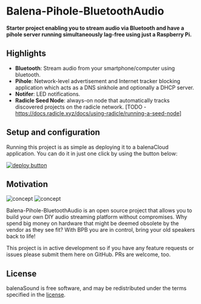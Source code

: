 # Balena-Pihole-BluetoothAudio

**Starter project enabling you to stream audio via Bluetooth and have a pihole server running simultaneously lag-free using just a Raspberry Pi.**

## Highlights

- **Bluetooth**: Stream audio from your smartphone/computer using bluetooth.
- **Pihole**: Network-level advertisement and Internet tracker blocking application which acts as a DNS sinkhole and optionally a DHCP server.
- **Notifer**: LED notifications.
- **Radicle Seed Node**: always-on node that automatically tracks discovered projects on the radicle network. [TODO - https://docs.radicle.xyz/docs/using-radicle/running-a-seed-node]


## Setup and configuration

Running this project is as simple as deploying it to a balenaCloud application. You can do it in just one click by using the button below:

[![deploy button](https://balena.io/deploy.png)](https://dashboard.balena-cloud.com/deploy?repoUrl=https://gitlab.com/nfl0/Balena-Pihole-BluetoothAudio&defaultDeviceType=raspberry-pi)

## Motivation

![concept](https://raw.githubusercontent.com/nfl0/Balena-Pihole-BluetoothAudio/master/docs/sound.png)
![concept](https://raw.githubusercontent.com/nfl0/Balena-Pihole-BluetoothAudio/master/docs/pihole.png)


Balena-Pihole-BluetoothAudio is an open source project that allows you to build your own DIY audio streaming platform without compromises. Why spend big money on hardware that might be deemed obsolete by the vendor as they see fit? With BPB you are in control, bring your old speakers back to life!

This project is in active development so if you have any feature requests or issues please submit them here on GitHub. PRs are welcome, too.

## License

balenaSound is free software, and may be redistributed under the terms specified in the [license](https://github.com/nfl0/Balena-Pihole-BluetoothAudio/blob/master/LICENSE).
